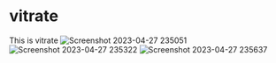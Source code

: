 # vitrate
This is vitrate
![Screenshot 2023-04-27 235051](https://user-images.githubusercontent.com/114430264/234958572-a149e026-3f67-478d-9a30-dcd747697e91.png)
![Screenshot 2023-04-27 235322](https://user-images.githubusercontent.com/114430264/234958592-9d28cd97-2f14-4b50-8a91-e71ed1b23363.png)
![Screenshot 2023-04-27 235637](https://user-images.githubusercontent.com/114430264/234958602-21e7d41e-4402-418b-964f-7fdcc70ab88d.png)
